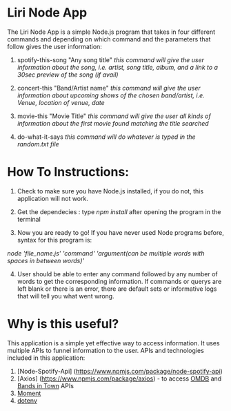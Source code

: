 # Liri Node App
The Liri Node App is a simple Node.js program that takes in four different commands and depending on which command and the parameters that follow gives the user information:

1. spotify-this-song "Any song title" *this command will give the user information about the song, i.e. artist, song title, album, and a link to a 30sec preview of the song (if avail)*

2. concert-this "Band/Artist name" *this command will give the user information about upcoming shows of the chosen band/artist, i.e. Venue, location of venue, date*

3. movie-this "Movie Title" *this command will give the user all kinds of information about the first movie found matching the title searched*

4. do-what-it-says *this command will do whatever is typed in the random.txt file*

# How To Instructions:

1. Check to make sure you have Node.js installed, if you do not, this application will not work.

2. Get the dependecies : type *npm install* after opening the program in the terminal

3. Now you are ready to go! If you have never used Node programs before, syntax for this program is:

 *node 'file_name.js' 'command' 'argument(can be multiple words with spaces in between words)'*

4. User should be able to enter any command followed by any number of words to get the corresponding information. If commands or querys are left blank or there is an error, there are default sets or informative logs that will tell you what went wrong.

 # Why is this useful?

 This application is a simple yet effective way to access information. It uses multiple APIs to funnel information to the user. APIs and technologies included in this application:
 1. [Node-Spotify-Api] (https://www.npmjs.com/package/node-spotify-api)
 2. [Axios] (https://www.npmjs.com/package/axios) - to access [OMDB](http://www.omdbapi.com/) and [Bands in Town](https://www.artists.bandsintown.com/support/api-installation) APIs
 3. [Moment](https://www.npmjs.com/package/moment)
 4. [dotenv](https://www.npmjs.com/package/dotenv)

 # 